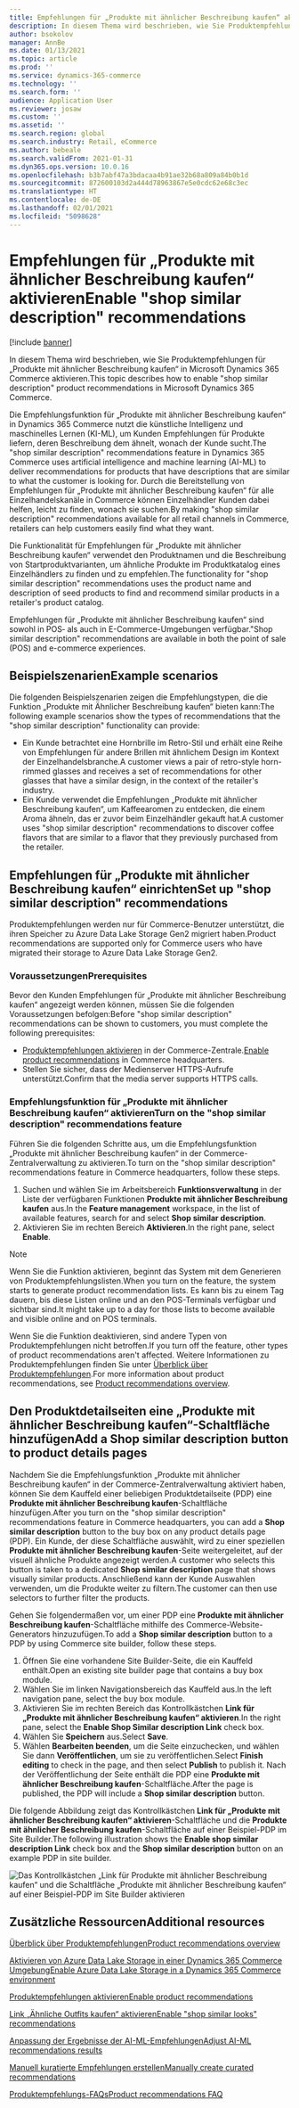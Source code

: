 ```yaml
---
title: Empfehlungen für „Produkte mit ähnlicher Beschreibung kaufen“ aktivieren
description: In diesem Thema wird beschrieben, wie Sie Produktempfehlungen für „Produkte mit ähnlicher Beschreibung kaufen“ in Microsoft Dynamics 365 Commerce aktivieren.
author: bsokolov
manager: AnnBe
ms.date: 01/13/2021
ms.topic: article
ms.prod: ''
ms.service: dynamics-365-commerce
ms.technology: ''
ms.search.form: ''
audience: Application User
ms.reviewer: josaw
ms.custom: ''
ms.assetid: ''
ms.search.region: global
ms.search.industry: Retail, eCommerce
ms.author: bebeale
ms.search.validFrom: 2021-01-31
ms.dyn365.ops.version: 10.0.16
ms.openlocfilehash: b3b7abf47a3bdacaa4b91ae32b68a809a84b0b1d
ms.sourcegitcommit: 872600103d2a444d78963867e5e0cdc62e68c3ec
ms.translationtype: HT
ms.contentlocale: de-DE
ms.lasthandoff: 02/01/2021
ms.locfileid: "5098628"
---
```

# <a name="enable-shop-similar-description-recommendations"></a><span data-ttu-id="f739d-103">Empfehlungen für „Produkte mit ähnlicher Beschreibung kaufen“ aktivieren</span><span class="sxs-lookup"><span data-stu-id="f739d-103">Enable "shop similar description" recommendations</span></span>

[!include [banner](includes/banner.md)]

<span data-ttu-id="f739d-104">In diesem Thema wird beschrieben, wie Sie Produktempfehlungen für „Produkte mit ähnlicher Beschreibung kaufen“ in Microsoft Dynamics 365 Commerce aktivieren.</span><span class="sxs-lookup"><span data-stu-id="f739d-104">This topic describes how to enable "shop similar description" product recommendations in Microsoft Dynamics 365 Commerce.</span></span>

<span data-ttu-id="f739d-105">Die Empfehlungsfunktion für „Produkte mit ähnlicher Beschreibung kaufen“ in Dynamics 365 Commerce nutzt die künstliche Intelligenz und maschinelles Lernen (KI-ML), um Kunden Empfehlungen für Produkte liefern, deren Beschreibung dem ähnelt, wonach der Kunde sucht.</span><span class="sxs-lookup"><span data-stu-id="f739d-105">The "shop similar description" recommendations feature in Dynamics 365 Commerce uses artificial intelligence and machine learning (AI-ML) to deliver recommendations for products that have descriptions that are similar to what the customer is looking for.</span></span> <span data-ttu-id="f739d-106">Durch die Bereitstellung von Empfehlungen für „Produkte mit ähnlicher Beschreibung kaufen“ für alle Einzelhandelskanäle in Commerce können Einzelhändler Kunden dabei helfen, leicht zu finden, wonach sie suchen.</span><span class="sxs-lookup"><span data-stu-id="f739d-106">By making "shop similar description" recommendations available for all retail channels in Commerce, retailers can help customers easily find what they want.</span></span>

<span data-ttu-id="f739d-107">Die Funktionalität für Empfehlungen für „Produkte mit ähnlicher Beschreibung kaufen“ verwendet den Produktnamen und die Beschreibung von Startproduktvarianten, um ähnliche Produkte im Produktkatalog eines Einzelhändlers zu finden und zu empfehlen.</span><span class="sxs-lookup"><span data-stu-id="f739d-107">The functionality for "shop similar description" recommendations uses the product name and description of seed products to find and recommend similar products in a retailer's product catalog.</span></span>

<span data-ttu-id="f739d-108">Empfehlungen für „Produkte mit ähnlicher Beschreibung kaufen“ sind sowohl in POS‑ als auch in E-Commerce-Umgebungen verfügbar.</span><span class="sxs-lookup"><span data-stu-id="f739d-108">"Shop similar description" recommendations are available in both the point of sale (POS) and e-commerce experiences.</span></span>

## <a name="example-scenarios"></a><span data-ttu-id="f739d-109">Beispielszenarien</span><span class="sxs-lookup"><span data-stu-id="f739d-109">Example scenarios</span></span>

<span data-ttu-id="f739d-110">Die folgenden Beispielszenarien zeigen die Empfehlungstypen, die die Funktion „Produkte mit Ähnlicher Beschreibung kaufen“ bieten kann:</span><span class="sxs-lookup"><span data-stu-id="f739d-110">The following example scenarios show the types of recommendations that the "shop similar description" functionality can provide:</span></span>

- <span data-ttu-id="f739d-111">Ein Kunde betrachtet eine Hornbrille im Retro-Stil und erhält eine Reihe von Empfehlungen für andere Brillen mit ähnlichem Design im Kontext der Einzelhandelsbranche.</span><span class="sxs-lookup"><span data-stu-id="f739d-111">A customer views a pair of retro-style horn-rimmed glasses and receives a set of recommendations for other glasses that have a similar design, in the context of the retailer's industry.</span></span>
- <span data-ttu-id="f739d-112">Ein Kunde verwendet die Empfehlungen „Produkte mit ähnlicher Beschreibung kaufen“, um Kaffeearomen zu entdecken, die einem Aroma ähneln, das er zuvor beim Einzelhändler gekauft hat.</span><span class="sxs-lookup"><span data-stu-id="f739d-112">A customer uses "shop similar description" recommendations to discover coffee flavors that are similar to a flavor that they previously purchased from the retailer.</span></span>

## <a name="set-up-shop-similar-description-recommendations"></a><span data-ttu-id="f739d-113">Empfehlungen für „Produkte mit ähnlicher Beschreibung kaufen“ einrichten</span><span class="sxs-lookup"><span data-stu-id="f739d-113">Set up "shop similar description" recommendations</span></span>

<span data-ttu-id="f739d-114">Produktempfehlungen werden nur für Commerce-Benutzer unterstützt, die ihren Speicher zu Azure Data Lake Storage Gen2 migriert haben.</span><span class="sxs-lookup"><span data-stu-id="f739d-114">Product recommendations are supported only for Commerce users who have migrated their storage to Azure Data Lake Storage Gen2.</span></span>

### <a name="prerequisites"></a><span data-ttu-id="f739d-115">Voraussetzungen</span><span class="sxs-lookup"><span data-stu-id="f739d-115">Prerequisites</span></span>

<span data-ttu-id="f739d-116">Bevor den Kunden Empfehlungen für „Produkte mit ähnlicher Beschreibung kaufen“ angezeigt werden können, müssen Sie die folgenden Voraussetzungen befolgen:</span><span class="sxs-lookup"><span data-stu-id="f739d-116">Before "shop similar description" recommendations can be shown to customers, you must complete the following prerequisites:</span></span>

- <span data-ttu-id="f739d-117">[Produktempfehlungen aktivieren](enable-product-recommendations.md) in der Commerce-Zentrale.</span><span class="sxs-lookup"><span data-stu-id="f739d-117">[Enable product recommendations](enable-product-recommendations.md) in Commerce headquarters.</span></span>
- <span data-ttu-id="f739d-118">Stellen Sie sicher, dass der Medienserver HTTPS-Aufrufe unterstützt.</span><span class="sxs-lookup"><span data-stu-id="f739d-118">Confirm that the media server supports HTTPS calls.</span></span>

### <a name="turn-on-the-shop-similar-description-recommendations-feature"></a><span data-ttu-id="f739d-119">Empfehlungsfunktion für „Produkte mit ähnlicher Beschreibung kaufen“ aktivieren</span><span class="sxs-lookup"><span data-stu-id="f739d-119">Turn on the "shop similar description" recommendations feature</span></span>

<span data-ttu-id="f739d-120">Führen Sie die folgenden Schritte aus, um die Empfehlungsfunktion „Produkte mit ähnlicher Beschreibung kaufen“ in der Commerce-Zentralverwaltung zu aktivieren.</span><span class="sxs-lookup"><span data-stu-id="f739d-120">To turn on the "shop similar description" recommendations feature in Commerce headquarters, follow these steps.</span></span>

1. <span data-ttu-id="f739d-121">Suchen und wählen Sie im Arbeitsbereich **Funktionsverwaltung** in der Liste der verfügbaren Funktionen **Produkte mit ähnlicher Beschreibung kaufen** aus.</span><span class="sxs-lookup"><span data-stu-id="f739d-121">In the **Feature management** workspace, in the list of available features, search for and select **Shop similar description**.</span></span>
1. <span data-ttu-id="f739d-122">Aktivieren Sie im rechten Bereich **Aktivieren**.</span><span class="sxs-lookup"><span data-stu-id="f739d-122">In the right pane, select **Enable**.</span></span>

> [!NOTE]
> <span data-ttu-id="f739d-123">Wenn Sie die Funktion aktivieren, beginnt das System mit dem Generieren von Produktempfehlungslisten.</span><span class="sxs-lookup"><span data-stu-id="f739d-123">When you turn on the feature, the system starts to generate product recommendation lists.</span></span> <span data-ttu-id="f739d-124">Es kann bis zu einem Tag dauern, bis diese Listen online und an den POS-Terminals verfügbar und sichtbar sind.</span><span class="sxs-lookup"><span data-stu-id="f739d-124">It might take up to a day for those lists to become available and visible online and on POS terminals.</span></span>
>
> <span data-ttu-id="f739d-125">Wenn Sie die Funktion deaktivieren, sind andere Typen von Produktempfehlungen nicht betroffen.</span><span class="sxs-lookup"><span data-stu-id="f739d-125">If you turn off the feature, other types of product recommendations aren't affected.</span></span> <span data-ttu-id="f739d-126">Weitere Informationen zu Produktempfehlungen finden Sie unter [Überblick über Produktempfehlungen](product-recommendations.md).</span><span class="sxs-lookup"><span data-stu-id="f739d-126">For more information about product recommendations, see [Product recommendations overview](product-recommendations.md).</span></span>

## <a name="add-a-shop-similar-description-button-to-product-details-pages"></a><span data-ttu-id="f739d-127">Den Produktdetailseiten eine „Produkte mit ähnlicher Beschreibung kaufen“-Schaltfläche hinzufügen</span><span class="sxs-lookup"><span data-stu-id="f739d-127">Add a Shop similar description button to product details pages</span></span>

<span data-ttu-id="f739d-128">Nachdem Sie die Empfehlungsfunktion „Produkte mit ähnlicher Beschreibung kaufen“ in der Commerce-Zentralverwaltung aktiviert haben, können Sie dem Kauffeld einer beliebigen Produktdetailseite (PDP) eine **Produkte mit ähnlicher Beschreibung kaufen**-Schaltfläche hinzufügen.</span><span class="sxs-lookup"><span data-stu-id="f739d-128">After you turn on the "shop similar description" recommendations feature in Commerce headquarters, you can add a **Shop similar description** button to the buy box on any product details page (PDP).</span></span> <span data-ttu-id="f739d-129">Ein Kunde, der diese Schaltfläche auswählt, wird zu einer speziellen **Produkte mit ähnlicher Beschreibung kaufen**-Seite weitergeleitet, auf der visuell ähnliche Produkte angezeigt werden.</span><span class="sxs-lookup"><span data-stu-id="f739d-129">A customer who selects this button is taken to a dedicated **Shop similar description** page that shows visually similar products.</span></span> <span data-ttu-id="f739d-130">Anschließend kann der Kunde Auswahlen verwenden, um die Produkte weiter zu filtern.</span><span class="sxs-lookup"><span data-stu-id="f739d-130">The customer can then use selectors to further filter the products.</span></span>

<span data-ttu-id="f739d-131">Gehen Sie folgendermaßen vor, um einer PDP eine **Produkte mit ähnlicher Beschreibung kaufen**-Schaltfläche mithilfe des Commerce-Website-Generators hinzuzufügen.</span><span class="sxs-lookup"><span data-stu-id="f739d-131">To add a **Shop similar description** button to a PDP by using Commerce site builder, follow these steps.</span></span>

1. <span data-ttu-id="f739d-132">Öffnen Sie eine vorhandene Site Builder-Seite, die ein Kauffeld enthält.</span><span class="sxs-lookup"><span data-stu-id="f739d-132">Open an existing site builder page that contains a buy box module.</span></span>
1. <span data-ttu-id="f739d-133">Wählen Sie im linken Navigationsbereich das Kauffeld aus.</span><span class="sxs-lookup"><span data-stu-id="f739d-133">In the left navigation pane, select the buy box module.</span></span>
1. <span data-ttu-id="f739d-134">Aktivieren Sie im rechten Bereich das Kontrollkästchen **Link für „Produkte mit ähnlicher Beschreibung kaufen“ aktivieren**.</span><span class="sxs-lookup"><span data-stu-id="f739d-134">In the right pane, select the **Enable Shop Similar description Link** check box.</span></span>
1. <span data-ttu-id="f739d-135">Wählen Sie **Speichern** aus.</span><span class="sxs-lookup"><span data-stu-id="f739d-135">Select **Save**.</span></span>
1. <span data-ttu-id="f739d-136">Wählen **Bearbeiten beenden**, um die Seite einzuchecken, und wählen Sie dann **Veröffentlichen**, um sie zu veröffentlichen.</span><span class="sxs-lookup"><span data-stu-id="f739d-136">Select **Finish editing** to check in the page, and then select **Publish** to publish it.</span></span> <span data-ttu-id="f739d-137">Nach der Veröffentlichung der Seite enthält die PDP eine **Produkte mit ähnlicher Beschreibung kaufen**-Schaltfläche.</span><span class="sxs-lookup"><span data-stu-id="f739d-137">After the page is published, the PDP will include a **Shop similar description** button.</span></span>

<span data-ttu-id="f739d-138">Die folgende Abbildung zeigt das Kontrollkästchen **Link für „Produkte mit ähnlicher Beschreibung kaufen“ aktivieren**-Schaltfläche und die **Produkte mit ähnlicher Beschreibung kaufen**-Schaltfläche auf einer Beispiel-PDP im Site Builder.</span><span class="sxs-lookup"><span data-stu-id="f739d-138">The following illustration shows the **Enable shop similar description Link** check box and the **Shop similar description** button on an example PDP in site builder.</span></span>

![Das Kontrollkästchen „Link für Produkte mit ähnlicher Beschreibung kaufen“ und die Schaltfläche „Produkte mit ähnlicher Beschreibung kaufen“ auf einer Beispiel-PDP im Site Builder aktivieren](./media/ter_site_builder_buybox_button.png)

## <a name="additional-resources"></a><span data-ttu-id="f739d-140">Zusätzliche Ressourcen</span><span class="sxs-lookup"><span data-stu-id="f739d-140">Additional resources</span></span>

[<span data-ttu-id="f739d-141">Überblick über Produktempfehlungen</span><span class="sxs-lookup"><span data-stu-id="f739d-141">Product recommendations overview</span></span>](product-recommendations.md)

[<span data-ttu-id="f739d-142">Aktivieren von Azure Data Lake Storage in einer Dynamics 365 Commerce Umgebung</span><span class="sxs-lookup"><span data-stu-id="f739d-142">Enable Azure Data Lake Storage in a Dynamics 365 Commerce environment</span></span>](enable-adls-environment.md)

[<span data-ttu-id="f739d-143">Produktempfehlungen aktivieren</span><span class="sxs-lookup"><span data-stu-id="f739d-143">Enable product recommendations</span></span>](enable-product-recommendations.md)

[<span data-ttu-id="f739d-144">Link „Ähnliche Outfits kaufen“ aktivieren</span><span class="sxs-lookup"><span data-stu-id="f739d-144">Enable "shop similar looks" recommendations</span></span>](shop-similar-looks.md)

[<span data-ttu-id="f739d-145">Anpassung der Ergebnisse der AI-ML-Empfehlungen</span><span class="sxs-lookup"><span data-stu-id="f739d-145">Adjust AI-ML recommendations results</span></span>](modify-product-recommendation-results.md)

[<span data-ttu-id="f739d-146">Manuell kuratierte Empfehlungen erstellen</span><span class="sxs-lookup"><span data-stu-id="f739d-146">Manually create curated recommendations</span></span>](create-editorial-recommendation-lists.md)

[<span data-ttu-id="f739d-147">Produktempfehlungs-FAQs</span><span class="sxs-lookup"><span data-stu-id="f739d-147">Product recommendations FAQ</span></span>](faq-recommendations.md)
